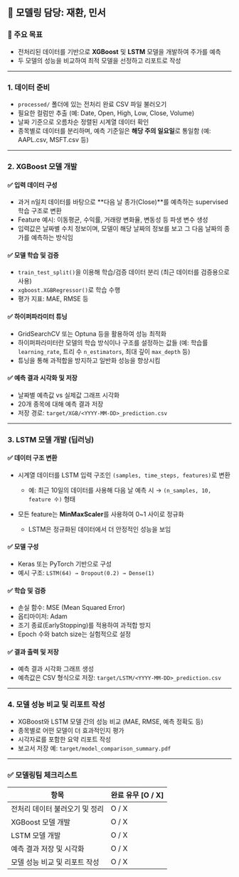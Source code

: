 ## 🤖 모델링 담당: **재환, 민서**

### 🎯 주요 목표

* 전처리된 데이터를 기반으로 **XGBoost** 및 **LSTM** 모델을 개발하여 주가를 예측
* 두 모델의 성능을 비교하여 최적 모델을 선정하고 리포트로 작성

---

### 1. 데이터 준비

* `processed/` 폴더에 있는 전처리 완료 CSV 파일 불러오기
* 필요한 컬럼만 추출 (예: Date, Open, High, Low, Close, Volume)
* 날짜 기준으로 오름차순 정렬된 시계열 데이터 확인
* 종목별로 데이터를 분리하며, 예측 기준일은 **해당 주의 일요일**로 통일함 (예: AAPL.csv, MSFT.csv 등)

---

### 2. XGBoost 모델 개발

#### ✅ 입력 데이터 구성

* 과거 n일치 데이터를 바탕으로 \*\*다음 날 종가(Close)\*\*를 예측하는 supervised 학습 구조로 변환
* Feature 예시: 이동평균, 수익률, 거래량 변화율, 변동성 등 파생 변수 생성
* 입력값은 날짜별 수치 정보이며, 모델이 해당 날짜의 정보를 보고 그 다음 날짜의 종가를 예측하는 방식임

#### ✅ 모델 학습 및 검증

* `train_test_split()`을 이용해 학습/검증 데이터 분리 (최근 데이터를 검증용으로 사용)
* `xgboost.XGBRegressor()`로 학습 수행
* 평가 지표: MAE, RMSE 등

#### ✅ 하이퍼파라미터 튜닝

* GridSearchCV 또는 Optuna 등을 활용하여 성능 최적화
* 하이퍼파라미터란 모델의 학습 방식이나 구조를 설정하는 값들 (예: 학습률 `learning_rate`, 트리 수 `n_estimators`, 최대 깊이 `max_depth` 등)
* 튜닝을 통해 과적합을 방지하고 일반화 성능을 향상시킴

#### ✅ 예측 결과 시각화 및 저장

* 날짜별 예측값 vs 실제값 그래프 시각화
* 20개 종목에 대해 예측 결과 저장
* 저장 경로: `target/XGB/<YYYY-MM-DD>_prediction.csv`

---

### 3. LSTM 모델 개발 (딥러닝)

#### ✅ 데이터 구조 변환

* 시계열 데이터를 LSTM 입력 구조인 `(samples, time_steps, features)`로 변환

  * 예: 최근 10일의 데이터를 사용해 다음 날 예측 시 → `(n_samples, 10, feature 수)` 형태
* 모든 feature는 **MinMaxScaler**를 사용하여 0\~1 사이로 정규화

  * LSTM은 정규화된 데이터에서 더 안정적인 성능을 보임

#### ✅ 모델 구성

* Keras 또는 PyTorch 기반으로 구성
* 예시 구조: `LSTM(64) → Dropout(0.2) → Dense(1)`

#### ✅ 학습 및 검증

* 손실 함수: MSE (Mean Squared Error)
* 옵티마이저: Adam
* 조기 종료(EarlyStopping)를 적용하여 과적합 방지
* Epoch 수와 batch size는 실험적으로 설정

#### ✅ 결과 출력 및 저장

* 예측 결과 시각화 그래프 생성
* 예측값은 CSV 형식으로 저장: `target/LSTM/<YYYY-MM-DD>_prediction.csv`

---

### 4. 모델 성능 비교 및 리포트 작성

* XGBoost와 LSTM 모델 간의 성능 비교 (MAE, RMSE, 예측 정확도 등)
* 종목별로 어떤 모델이 더 효과적인지 평가
* 시각자료를 포함한 요약 리포트 작성
* 보고서 저장 예: `target/model_comparison_summary.pdf`

---

### ✅ 모델링팀 체크리스트

| 항목                | 완료 유무 \[O / X] |
| ----------------- | -------------- |
| 전처리 데이터 불러오기 및 정리 | O / X          |
| XGBoost 모델 개발     | O / X          |
| LSTM 모델 개발        | O / X          |
| 예측 결과 저장 및 시각화    | O / X          |
| 모델 성능 비교 및 리포트 작성 | O / X          |
